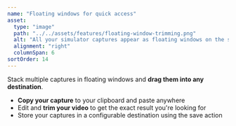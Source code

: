 ```yaml
---
name: "Floating windows for quick access"
asset:
  type: "image"
  path: "../../assets/features/floating-window-trimming.png"
  alt: "All your simulator captures appear as floating windows on the side, stackable."
  alignment: "right"
  columnSpan: 6
sortOrder: 14
---
```


Stack multiple captures in floating windows and **drag them into any destination**.

- **Copy your capture** to your clipboard and paste anywhere
- Edit and **trim your video** to get the exact result you're looking for
- Store your captures in a configurable destination using the save action
